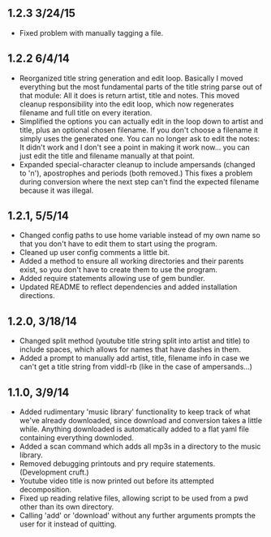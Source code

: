 1.2.3 3/24/15
---------------
* Fixed problem with manually tagging a file.

1.2.2 6/4/14
--------------
* Reorganized title string generation and edit loop. Basically I moved everything but the most fundamental parts of the title string parse out of that module: All it does is return artist, title and notes. This moved cleanup responsibility into the edit loop, which now regenerates filename and full title on every iteration.
* Simplified the options you can actually edit in the loop down to artist and title, plus an optional chosen filename. If you don't choose a filename it simply uses the generated one. You can no longer ask to edit the notes: It didn't work and I don't see a point in making it work now... you can just edit the title and filename manually at that point.
* Expanded special-character cleanup to include ampersands (changed to 'n'), apostrophes and periods (both removed.) This fixes a problem during conversion where the next step can't find the expected filename because it was illegal.

1.2.1, 5/5/14
--------------
* Changed config paths to use home variable instead of my own name so that you don't have to edit them to start using the program.
* Cleaned up user config comments a little bit.
* Added a method to ensure all working directories and their parents exist, so you don't have to create them to use the program.
* Added require statements allowing use of gem bundler.
* Updated README to reflect dependencies and added installation directions.

1.2.0, 3/18/14
--------------
* Changed split method (youtube title string split into artist and title) to include spaces, which allows for names that have dashes in them.
* Added a prompt to manually add artist, title, filename info in case we can't get a title string from viddl-rb (like in the case of ampersands...)

1.1.0, 3/9/14
--------------
* Added rudimentary 'music library' functionality to keep track of what we've already downloaded, since download and conversion takes a little while. Anything downloaded is automatically added to a flat yaml file containing everything downloded.
* Added a scan command which adds all mp3s in a directory to the music library.
* Removed debugging printouts and pry require statements. (Development cruft.)
* Youtube video title is now printed out before its attempted decomposition.
* Fixed up reading relative files, allowing script to be used from a pwd other than its own directory.
* Calling 'add' or 'download' without any further arguments prompts the user for it instead of quitting.
